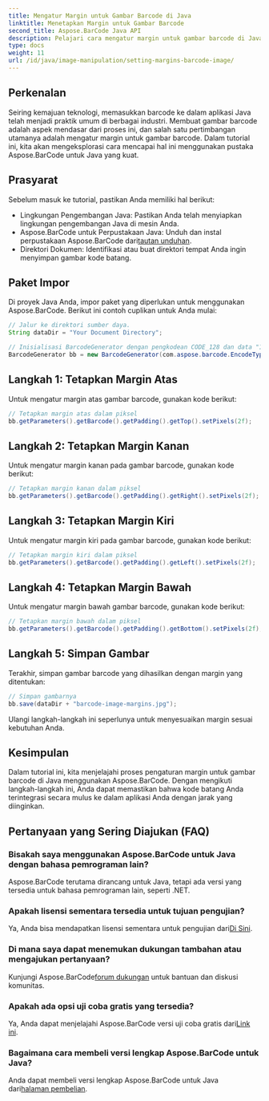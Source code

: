 ```yaml
---
title: Mengatur Margin untuk Gambar Barcode di Java
linktitle: Menetapkan Margin untuk Gambar Barcode
second_title: Aspose.BarCode Java API
description: Pelajari cara mengatur margin untuk gambar barcode di Java menggunakan Aspose.BarCode. Sesuaikan jarak untuk integrasi yang lancar ke dalam aplikasi Anda
type: docs
weight: 11
url: /id/java/image-manipulation/setting-margins-barcode-image/
---
```


## Perkenalan

Seiring kemajuan teknologi, memasukkan barcode ke dalam aplikasi Java telah menjadi praktik umum di berbagai industri. Membuat gambar barcode adalah aspek mendasar dari proses ini, dan salah satu pertimbangan utamanya adalah mengatur margin untuk gambar barcode. Dalam tutorial ini, kita akan mengeksplorasi cara mencapai hal ini menggunakan pustaka Aspose.BarCode untuk Java yang kuat.

## Prasyarat

Sebelum masuk ke tutorial, pastikan Anda memiliki hal berikut:

- Lingkungan Pengembangan Java: Pastikan Anda telah menyiapkan lingkungan pengembangan Java di mesin Anda.
-  Aspose.BarCode untuk Perpustakaan Java: Unduh dan instal perpustakaan Aspose.BarCode dari[tautan unduhan](https://releases.aspose.com/barcode/java/).
- Direktori Dokumen: Identifikasi atau buat direktori tempat Anda ingin menyimpan gambar kode batang.

## Paket Impor

Di proyek Java Anda, impor paket yang diperlukan untuk menggunakan Aspose.BarCode. Berikut ini contoh cuplikan untuk Anda mulai:

```java
// Jalur ke direktori sumber daya.
String dataDir = "Your Document Directory";

// Inisialisasi BarcodeGenerator dengan pengkodean CODE_128 dan data "1234567"
BarcodeGenerator bb = new BarcodeGenerator(com.aspose.barcode.EncodeTypes.CODE_128, "1234567");
```

## Langkah 1: Tetapkan Margin Atas

Untuk mengatur margin atas gambar barcode, gunakan kode berikut:

```java
// Tetapkan margin atas dalam piksel
bb.getParameters().getBarcode().getPadding().getTop().setPixels(2f);
```

## Langkah 2: Tetapkan Margin Kanan

Untuk mengatur margin kanan pada gambar barcode, gunakan kode berikut:

```java
// Tetapkan margin kanan dalam piksel
bb.getParameters().getBarcode().getPadding().getRight().setPixels(2f);
```

## Langkah 3: Tetapkan Margin Kiri

Untuk mengatur margin kiri pada gambar barcode, gunakan kode berikut:

```java
// Tetapkan margin kiri dalam piksel
bb.getParameters().getBarcode().getPadding().getLeft().setPixels(2f);
```

## Langkah 4: Tetapkan Margin Bawah

Untuk mengatur margin bawah gambar barcode, gunakan kode berikut:

```java
// Tetapkan margin bawah dalam piksel
bb.getParameters().getBarcode().getPadding().getBottom().setPixels(2f);
```

## Langkah 5: Simpan Gambar

Terakhir, simpan gambar barcode yang dihasilkan dengan margin yang ditentukan:

```java
// Simpan gambarnya
bb.save(dataDir + "barcode-image-margins.jpg");
```

Ulangi langkah-langkah ini seperlunya untuk menyesuaikan margin sesuai kebutuhan Anda.

## Kesimpulan

Dalam tutorial ini, kita menjelajahi proses pengaturan margin untuk gambar barcode di Java menggunakan Aspose.BarCode. Dengan mengikuti langkah-langkah ini, Anda dapat memastikan bahwa kode batang Anda terintegrasi secara mulus ke dalam aplikasi Anda dengan jarak yang diinginkan.

## Pertanyaan yang Sering Diajukan (FAQ)

### Bisakah saya menggunakan Aspose.BarCode untuk Java dengan bahasa pemrograman lain?
Aspose.BarCode terutama dirancang untuk Java, tetapi ada versi yang tersedia untuk bahasa pemrograman lain, seperti .NET.

### Apakah lisensi sementara tersedia untuk tujuan pengujian?
 Ya, Anda bisa mendapatkan lisensi sementara untuk pengujian dari[Di Sini](https://purchase.aspose.com/temporary-license/).

### Di mana saya dapat menemukan dukungan tambahan atau mengajukan pertanyaan?
 Kunjungi Aspose.BarCode[forum dukungan](https://forum.aspose.com/c/barcode/13) untuk bantuan dan diskusi komunitas.

### Apakah ada opsi uji coba gratis yang tersedia?
 Ya, Anda dapat menjelajahi Aspose.BarCode versi uji coba gratis dari[Link ini](https://releases.aspose.com/).

### Bagaimana cara membeli versi lengkap Aspose.BarCode untuk Java?
 Anda dapat membeli versi lengkap Aspose.BarCode untuk Java dari[halaman pembelian](https://purchase.aspose.com/buy).
